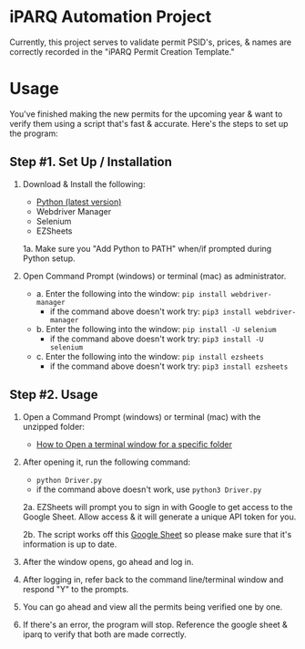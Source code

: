 # iPARQ Automation Project
Currently, this project serves to validate permit PSID's, prices, & names are correctly recorded in the "iPARQ Permit Creation Template."

# Usage
You've finished making the new permits for the upcoming year & want to verify them using a script that's fast & accurate. Here's the steps to set up the program:

## Step #1. Set Up / Installation
1. Download & Install the following:
    - [Python (latest version)](https://www.python.org/downloads/)
    - Webdriver Manager
    - Selenium
    - EZSheets

    1a. Make sure you "Add Python to PATH" when/if prompted during Python setup.


2. Open Command Prompt (windows) or terminal (mac) as administrator.
    - a. Enter the following into the window: `pip install webdriver-manager`
        - if the command above doesn't work try: `pip3 install webdriver-manager`
    - b. Enter the following into the window: `pip install -U selenium`
        - if the command above doesn't work try: `pip3 install -U selenium`
    - c. Enter the following into the window: `pip install ezsheets`
        - if the command above doesn't work try: `pip3 install ezsheets`

## Step #2. Usage
1. Open a Command Prompt (windows) or terminal (mac) with the unzipped folder:
    - [How to Open a terminal window for a specific folder](https://www.groovypost.com/howto/open-command-window-terminal-window-specific-folder-windows-mac-linux/) 

2. After opening it, run the following command:
    - `python Driver.py`
    - if the command above doesn't work, use `python3 Driver.py`

    2a. EZSheets will prompt you to sign in with Google to get access to the Google Sheet. Allow access & it will generate a unique API token for you.
    
    2b. The script works off this [Google Sheet](https://docs.google.com/spreadsheets/d/1WOto59_8sdDg1_4Zd52UAteDmusdW1F5WdtBbGhpouk/edit#gid=554750331) so please make sure that it's information is up to date.

3. After the window opens, go ahead and log in.

4. After logging in, refer back to the command line/terminal window and respond "Y" to the prompts.

5. You can go ahead and view all the permits being verified one by one.

6. If there's an error, the program will stop. Reference the google sheet & iparq to verify that both are made correctly.